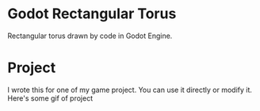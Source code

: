 # Godot Rectangular Torus
Rectangular torus drawn by code in Godot Engine.

# Project
I wrote this for one of my game project. You can use it directly or modify it. Here's some gif of project [](Demo/Demo.gif)
